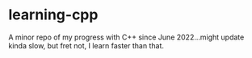 # learning-cpp

A minor repo of my progress with C++ since June 2022...might update kinda slow, but fret not, I learn faster than that.
